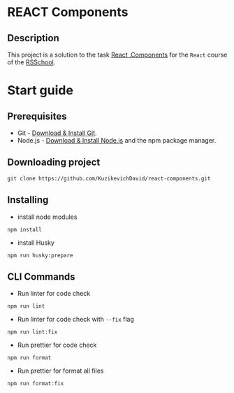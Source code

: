 # REACT Components

## Description

This project is a solution to the task [React .Components](https://github.com/rolling-scopes-school/tasks/tree/master/react/modules/module01) for the `React` course of the <a href="https://rs.school/react/">RSSchool</a>.

# Start guide

## Prerequisites

- Git - [Download & Install Git](https://git-scm.com/downloads).
- Node.js - [Download & Install Node.js](https://nodejs.org/en/download/) and the npm package manager.

## Downloading project

```
git clone https://github.com/KuzikevichDavid/react-components.git
```

## Installing

- install node modules

```
npm install
```

- install Husky

```
npm run husky:prepare
```

## CLI Commands

- Run linter for code check

```
npm run lint
```

- Run linter for code check with `--fix` flag

```
npm run lint:fix
```

- Run prettier for code check

```
npm run format
```

- Run prettier for format all files

```
npm run format:fix
```
